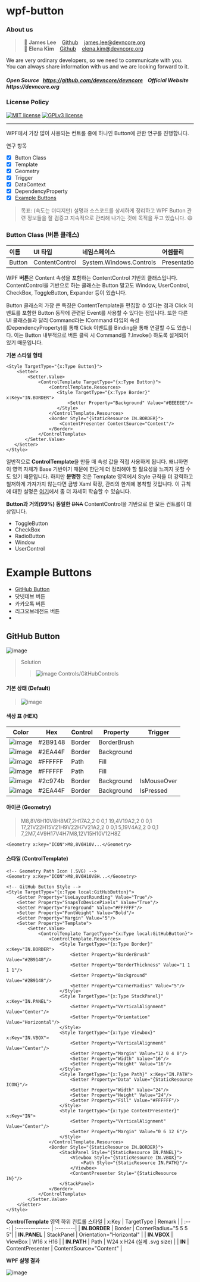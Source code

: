# wpf-button
### About us

> &nbsp; :adult: __James Lee__ &nbsp;&nbsp; [Github](https://github.com/devncore-james) &nbsp;&nbsp; james.lee@devncore.org  
> &nbsp; :woman: __Elena Kim__ &nbsp;&nbsp; [Github](https://github.com/devncore-elena) &nbsp;&nbsp; elena.kim@devncore.org

We are very ordinary developers, so we need to communicate with you.   
You can always share information with us and we are looking forward to it.  

##### _Open Source &nbsp; https://github.com/devncore/devncore   &nbsp;&nbsp;   Official Website &nbsp; https://devncore.org_ 

### License Policy
[![MIT license](https://img.shields.io/badge/License-MIT-blue.svg)](https://lbesson.mit-license.org/)
[![GPLv3 license](https://img.shields.io/badge/License-GPLv3-blue.svg)](http://perso.crans.org/besson/LICENSE.html)

***

WPF에서 가장 많이 사용되는 컨트롤 중에 하나인 Button에 관한 연구를 진행합니다.

연구 항목
- [x] Button Class
- [x] Template
- [x] Geometry
- [x] Trigger
- [x] DataContext
- [x] DependencyProperty
- [x] [Example Buttons](#example-buttons)

> 목표: (속도는 더디지만) 설명과 소스코드를 상세하게 정리하고 WPF Button 관련 정보들을 잘 검증고 지속적으로 관리해 나가는 것에 목적을 두고 있습니다. :smile:





### Button Class (버튼 클래스)
 

| 이름 | UI 타입 | 네임스페이스   | 어셈블리 |
| :----------- | :---- | :------------------- | :--------------- |
| Button | ContentControl | System.Windows.Controls | PresentationFramework.dll |

WPF **버튼**은 Content 속성을 포함하는 ContentControl 기반의 클래스입니다. ContentControl을 기반으로 하는 클래스는 Button 말고도 Window, UserControl, CheckBox, ToggleButton, Expander 등이 있습니다.

Button 클래스의 가장 큰 특징은  ContentTemplate을 편집할 수 있다는 점과 Click 이벤트를 포함한 Button 동작에 관련된 Event를 사용할 수 있다는 점입니다. 또한 다른 UI 클래스들과 달리 Command라는 ICommand 타입의 속성(DependencyProperty)를 통해 Click 이벤트를 Binding을 통해 연결할 수도 있습니다. 이는 Button 내부적으로 버튼 클릭 시 Command를 ?.Invoke() 하도록 설계되어 있기 때문입니다.

**기본 스타일 형태** 

```xaml
<Style TargetType="{x:Type Button}">
    <Setter>
        <Setter.Value>
            <ControlTemplate TargetType="{x:Type Button}">
                <ControlTemplate.Resources>
                   <Style TargetType="{x:Type Border}" x:Key="IN.BORDER">
                       <Setter Property="Background" Value="#EEEEEE"/>
                   </Style>
                </ControlTemplate.Resources>
                <Border Style="{StaticResource IN.BORDER}">                    
                    <ContentPresenter ContentSource="Content"/>
                </Border>
            </ControlTemplate>
       </Setter.Value>
   </Setter>
</Style>
```
일반적으로 **ControlTemplate**을 만들 때 속성 값을 직접 사용하게 됩니다. 왜냐하면 이 영역 자체가 Base 기반이기 때문에 한단계 더 정리해야 할 필요성을 느끼지 못할 수도 있기 때문입니다. 하지만 **분명한** 것은 Template 영역에서 Style 규칙을 더 강력하고 철저하게 가져가지 않는다면 금방 Xaml 확장, 관리의 한계에 봉착할 것입니다. 이 규칙에 대한 설명은 [여기](https://github.com/devncore/wpf-code-rules)에서 좀 더 자세히 학습할 수 있습니다.

**Button과 거의(99%) 동일한** ~~DNA~~
ContentControl을 기반으로 한 모든 컨트롤이 대상입니다.
- ToggleButton
- CheckBox
- RadioButton
- Window
- UserControl




# Example Buttons
- [GitHub Button](#github-button)
- 닷넷데브 버튼
- 카카오톡 버튼
- 리그오브레전드 버튼
- 



## GitHub Button

![image](https://user-images.githubusercontent.com/52397976/114562040-18897600-9ca9-11eb-80a6-737778d4cd51.png)

> Solution   
> > ![image](https://user-images.githubusercontent.com/52397976/114571224-76ba5700-9cb1-11eb-8b6e-066dbdb1f9bc.png) Controls/GitHubControls
> 
#### 기본 상태 (Default)

> ![image](https://user-images.githubusercontent.com/52397976/114562527-8766cf00-9ca9-11eb-8a5a-50976c6025fa.png)


#### 색상 표 (HEX)
| Color | Hex | Control  | Property | Trigger |
| :---: | --- | -------- | -------- | ------- |
| ![image](https://user-images.githubusercontent.com/52397976/114568404-0dd1df80-9caf-11eb-8a92-f871843069fa.png) | #2B9148 | Border | BorderBrush |             |
| ![image](https://user-images.githubusercontent.com/52397976/114568356-03afe100-9caf-11eb-9215-417e293c3e38.png) | #2EA44F | Border | Background  |             |
| ![image](https://user-images.githubusercontent.com/52397976/114568280-f4c92e80-9cae-11eb-85b4-eefd7314c143.png) | #FFFFFF | Path   | Fill        |             |
| ![image](https://user-images.githubusercontent.com/52397976/114568280-f4c92e80-9cae-11eb-85b4-eefd7314c143.png) | #FFFFFF | Path   | Fill        |             |
| ![image](https://user-images.githubusercontent.com/52397976/114568711-55f10200-9caf-11eb-813b-126a4b8f7dbe.png) | #2c974b | Border | Background  | IsMouseOver |
| ![image](https://user-images.githubusercontent.com/52397976/114568356-03afe100-9caf-11eb-9215-417e293c3e38.png) | #2EA44F | Border | Background  | IsPressed   |


#### 아이콘 (Geometry)  
> M8,8V6H10V8H8M7,2H17A2,2 0 0,1 19,4V19A2,2 0 0,1 17,21V22H15V21H9V22H7V21A2,2 0 0,1 5,19V4A2,2 0 0,1 7,2M7,4V9H17V4H7M8,12V15H10V12H8Z
```xaml
<Geometry x:key="ICON">M8,8V6H10V...</Geometry>
```


 
#### 스타일 (ControlTemplate) 
```xaml
<!-- Geometry Path Icon (.SVG) -->
<Geometry x:Key="ICON">M8,8V6H10V8H...</Geometry>

<!-- GitHub Button Style -->
<Style TargetType="{x:Type local:GitHubButton}">
	<Setter Property="UseLayoutRounding" Value="True"/>
	<Setter Property="SnapsToDevicePixels" Value="True"/>
	<Setter Property="Foreground" Value="#FFFFFF"/>
	<Setter Property="FontWeight" Value="Bold"/>
	<Setter Property="Margin" Value="5"/>
	<Setter Property="Template">
        <Setter.Value>
            <ControlTemplate TargetType="{x:Type local:GitHubButton}">
				<ControlTemplate.Resources>
					<Style TargetType="{x:Type Border}" x:Key="IN.BORDER">
						<Setter Property="BorderBrush" Value="#2B9148"/>
						<Setter Property="BorderThickness" Value="1 1 1 1"/>
						<Setter Property="Background" Value="#2B9148"/>
						<Setter Property="CornerRadius" Value="5"/>
					</Style>
					<Style TargetType="{x:Type StackPanel}" x:Key="IN.PANEL">
						<Setter Property="VerticalAlignment" Value="Center"/>
						<Setter Property="Orientation" Value="Horizontal"/>
					</Style>
					<Style TargetType="{x:Type Viewbox}" x:Key="IN.VBOX">
						<Setter Property="VerticalAlignment" Value="Center"/>
						<Setter Property="Margin" Value="12 0 4 0"/>
						<Setter Property="Width" Value="16"/>
						<Setter Property="Height" Value="16"/>
					</Style>
					<Style TargetType="{x:Type Path}" x:Key="IN.PATH">
						<Setter Property="Data" Value="{StaticResource ICON}"/>
						<Setter Property="Width" Value="24"/>
						<Setter Property="Height" Value="24"/>
						<Setter Property="Fill" Value="#FFFFFF"/>
					</Style>
					<Style TargetType="{x:Type ContentPresenter}" x:Key="IN">
						<Setter Property="VerticalAlignment" Value="Center"/>
						<Setter Property="Margin" Value="0 6 12 6"/>
					</Style>
				</ControlTemplate.Resources>
                <Border Style="{StaticResource IN.BORDER}">
					<StackPanel Style="{StaticResource IN.PANEL}">
						<Viewbox Style="{StaticResource IN.VBOX}">
							<Path Style="{StaticResource IN.PATH}"/>
						</Viewbox>
						<ContentPresenter Style="{StaticResource IN}"/>
					</StackPanel>
				</Border>
            </ControlTemplate>
        </Setter.Value>
    </Setter>
</Style>
```


**ControlTemplate** 영역 하위  컨트롤 스타일
| x:Key | TargetType | Remark |
| :---: | :-------------- | :--------|
| **IN.BORDER** | Border | CornerRadius="5 5 5 5"|
| **IN.PANEL** | StackPanel | Orientation="Horizontal" |
| **IN.VBOX** | ViewBox | W16 x H16 |
| **IN.PATH** | Path | W24 x H24 (실제 .svg size) |
| **IN** | ContentPresenter | ContentSource="Content" |
 <br/>

**WPF 실행 결과**

![image](https://user-images.githubusercontent.com/52397976/114562040-18897600-9ca9-11eb-80a6-737778d4cd51.png)
